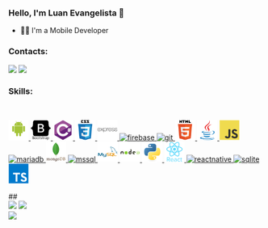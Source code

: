 ### Hello, I'm Luan Evangelista 👋
- 👩‍💻 I'm a Mobile Developer

<div>
  <h3>Contacts:</h3>
  <a href="mailto:luan.evieira43@gmail.com"><img
      src="https://img.shields.io/badge/Gmail-D14836?style=for-the-badge&logo=gmail&logoColor=white"
      target="_blank"></a>
  <a href="https://www.linkedin.com/in/luan-evangelista-vieira-36938a1a0/" target="_blank"><img
      src="https://img.shields.io/badge/-LinkedIn-%230077B5?style=for-the-badge&logo=linkedin&logoColor=white"
      target="_blank"></a>
  </a>
</div>


<div>
  <h3>Skills:</h3>

  <div style="display: inline_block">
  <br>
    <p align="left">
      <a href="https://developer.android.com" target="_blank" rel="noreferrer">
      <img src="https://raw.githubusercontent.com/devicons/devicon/master/icons/android/android-original-wordmark.svg"
        alt="android" width="40" height="40" />
      </a>
      <a href="https://getbootstrap.com" target="_blank" rel="noreferrer"> <img
        src="https://raw.githubusercontent.com/devicons/devicon/master/icons/bootstrap/bootstrap-plain-wordmark.svg"
        alt="bootstrap" width="40" height="40" />
      </a>
      <a href="https://www.w3schools.com/cs/" target="_blank" rel="noreferrer"> <img
        src="https://raw.githubusercontent.com/devicons/devicon/master/icons/csharp/csharp-original.svg" alt="csharp"
        width="40" height="40" /> </a>
      <a href="https://www.w3schools.com/css/" target="_blank" rel="noreferrer"> <img
        src="https://raw.githubusercontent.com/devicons/devicon/master/icons/css3/css3-original-wordmark.svg"
        alt="css3" width="40" height="40" /> </a>
      <a href="https://expressjs.com" target="_blank" rel="noreferrer"> <img
        src="https://raw.githubusercontent.com/devicons/devicon/master/icons/express/express-original-wordmark.svg"
        alt="express" width="40" height="40" /> </a>
      <a href="https://firebase.google.com/" target="_blank" rel="noreferrer"> <img
        src="https://www.vectorlogo.zone/logos/firebase/firebase-icon.svg" alt="firebase" width="40" height="40" />
      </a>
      <a href="https://git-scm.com/" target="_blank" rel="noreferrer"> <img
        src="https://www.vectorlogo.zone/logos/git-scm/git-scm-icon.svg" alt="git" width="40" height="40" />
      </a>
      <a href="https://www.w3.org/html/" target="_blank" rel="noreferrer"> <img
        src="https://raw.githubusercontent.com/devicons/devicon/master/icons/html5/html5-original-wordmark.svg"
        alt="html5" width="40" height="40" /> </a>
      <a href="https://www.java.com" target="_blank" rel="noreferrer">
      <img src="https://raw.githubusercontent.com/devicons/devicon/master/icons/java/java-original.svg" alt="java"
        width="40" height="40" /> </a>
      <a href="https://developer.mozilla.org/en-US/docs/Web/JavaScript" target="_blank" rel="noreferrer"> <img
        src="https://raw.githubusercontent.com/devicons/devicon/master/icons/javascript/javascript-original.svg"
        alt="javascript" width="40" height="40" /> </a>
      <a href="https://mariadb.org/" target="_blank" rel="noreferrer"> <img
        src="https://www.vectorlogo.zone/logos/mariadb/mariadb-icon.svg" alt="mariadb" width="40" height="40" />
      </a>
      <a href="https://www.mongodb.com/" target="_blank" rel="noreferrer"> <img
        src="https://raw.githubusercontent.com/devicons/devicon/master/icons/mongodb/mongodb-original-wordmark.svg"
        alt="mongodb" width="40" height="40" /> </a>
      <a href="https://www.microsoft.com/en-us/sql-server" target="_blank" rel="noreferrer"> <img
        src="https://www.svgrepo.com/show/303229/microsoft-sql-server-logo.svg" alt="mssql" width="40" height="40" />
      </a>
      <a href="https://www.mysql.com/" target="_blank" rel="noreferrer"> <img
        src="https://raw.githubusercontent.com/devicons/devicon/master/icons/mysql/mysql-original-wordmark.svg"
        alt="mysql" width="40" height="40" />
      </a>
      <a href="https://nodejs.org" target="_blank" rel="noreferrer"> <img
        src="https://raw.githubusercontent.com/devicons/devicon/master/icons/nodejs/nodejs-original-wordmark.svg"
        alt="nodejs" width="40" height="40" />
      </a>
      <a href="https://www.python.org" target="_blank" rel="noreferrer"> <img
        src="https://raw.githubusercontent.com/devicons/devicon/master/icons/python/python-original.svg" alt="python"
        width="40" height="40" />
      </a>
      <a href="https://reactjs.org/" target="_blank" rel="noreferrer"> <img
        src="https://raw.githubusercontent.com/devicons/devicon/master/icons/react/react-original-wordmark.svg"
        alt="react" width="40" height="40" />
      </a>
      <a href="https://reactnative.dev/" target="_blank" rel="noreferrer"> <img
        src="https://reactnative.dev/img/header_logo.svg" alt="reactnative" width="40" height="40" />
      </a>
      <a href="https://www.sqlite.org/" target="_blank" rel="noreferrer"> <img
        src="https://www.vectorlogo.zone/logos/sqlite/sqlite-icon.svg" alt="sqlite" width="40" height="40" />
      </a>
      <a href="https://www.typescriptlang.org/" target="_blank" rel="noreferrer"> <img
        src="https://raw.githubusercontent.com/devicons/devicon/master/icons/typescript/typescript-original.svg"
        alt="typescript" width="40" height="40" />
      </a>
  </div>
  ##

  <div>
    <img height="150em"
      src="https://github-readme-stats.vercel.app/api?username=luan-evangelistaPP&show_icons=true&theme=merko&include_all_commits=true&count_private=true" />
    <img height="150em"
      src="https://github-readme-stats.vercel.app/api/top-langs/?username=luan-evangelistaPP&layout=compact&langs_count=7&theme=merko" />
  </div>
  <div style="display: inline_block">
    <img align="center" src="github-contribution-grid-snake.svg">
  </div>

